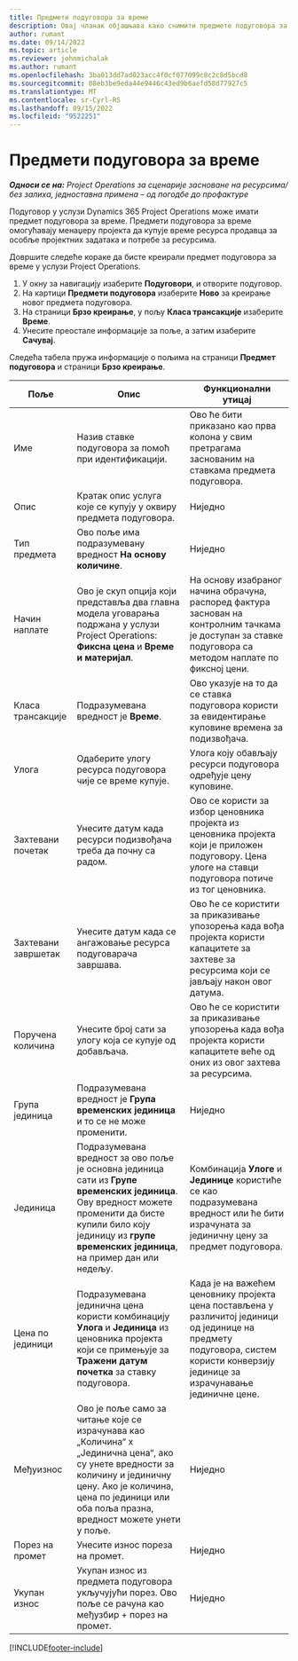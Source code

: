 ```yaml
---
title: Предмети подуговора за време
description: Овај чланак објашњава како снимити предмете подуговора за време и евидентирати куповину времена од продаваца.
author: rumant
ms.date: 09/14/2022
ms.topic: article
ms.reviewer: johnmichalak
ms.author: rumant
ms.openlocfilehash: 3ba013dd7ad023acc4f0cf077099c8c2c8d5bcd8
ms.sourcegitcommit: 08eb3be9eda44e9446c43ed9b6aefd58d77927c5
ms.translationtype: MT
ms.contentlocale: sr-Cyrl-RS
ms.lasthandoff: 09/15/2022
ms.locfileid: "9522251"
---
```

# <a name="subcontract-lines-for-time"></a>Предмети подуговора за време

_**Односи се на:** Project Operations за сценарије засноване на ресурсима/без залиха, једноставна примена – од погодбе до профактуре_

Подуговор у услузи Dynamics 365 Project Operations може имати предмет подуговора за време. Предмети подуговора за време омогућавају менаџеру пројекта да купује време ресурса продавца за особље пројектних задатака и потребе за ресурсима.

Довршите следеће кораке да бисте креирали предмет подуговора за време у услузи Project Operations.

1. У окну за навигацију изаберите **Подуговори**, и отворите подуговор.
2. На картици **Предмети подуговора** изаберите **Ново** за креирање новог предмета подуговора.
3. На страници **Брзо креирање**, у пољу **Класа трансакције** изаберите **Време**.
4. Унесите преостале информације за поље, а затим изаберите **Сачувај**.

  Следећа табела пружа информације о пољима на страници **Предмет подуговора** и страници **Брзо креирање**.

| **Поље** | **Опис** | **Функционални утицај** |
| --- | --- | --- |
| Име | Назив ставке подуговора за помоћ при идентификацији. | Ово ће бити приказано као прва колона у свим претрагама заснованим на ставкама предмета подуговора. |
| Опис | Кратак опис услуга које се купују у оквиру предмета подуговора. |Ниједно |
| Тип предмета |   Ово поље има подразумевану вредност **На основу количине**.| Ниједно |
| Начин наплате | Ово је скуп опција који представља два главна модела уговарања подржана у услузи Project Operations: **Фиксна цена** и **Време и материјал**. | На основу изабраног начина обрачуна, распоред фактура заснован на контролним тачкама је доступан за ставке подуговора са методом наплате по фиксној цени. |
| Класа трансакције | Подразумевана вредност је **Време**. | Ово указује на то да се ставка подуговора користи за евидентирање куповине времена за подизвођача. |
| Улога | Одаберите улогу ресурса подуговора чије се време купује. | Улога коју обављају ресурси подуговора одређује цену куповине. |
| Захтевани почетак | Унесите датум када ресурси подизвођача треба да почну са радом. | Ово се користи за избор ценовника пројекта из ценовника пројекта који је приложен подуговору. Цена улоге на ставци подуговора потиче из тог ценовника. |
| Захтевани завршетак | Унесите датум када се ангажовање ресурса подуговарача завршава. | Ово ће се користити за приказивање упозорења када вођа пројекта користи капацитете за захтеве за ресурсима који се јављају након овог датума. |
| Поручена количина | Унесите број сати за улогу која се купује од добављача. | Ово ће се користити за приказивање упозорења када вођа пројекта користи капацитете веће од оних из овог захтева за ресурсима. |
| Група јединица | Подразумевана вредност је **Група временских јединица** и то се не може променити. | Ниједно|
| Јединица | Подразумевана вредност за ово поље је основна јединица сати из **Групе временских јединица**. Ову вредност можете променити да бисте купили било коју јединицу из **групе временских јединица**, на пример дан или недељу. | Комбинација **Улоге** и **Јединице** користиће се као подразумевана вредност или ће бити израчуната за јединичну цену за предмет подуговора. |
| Цена по јединици | Подразумевана јединична цена користи комбинацију **Улога** и **Јединица** из ценовника пројекта који се примењује за **Тражени датум почетка** за ставку подуговора. | Када је на важећем ценовнику пројекта цена постављена у различитој јединици од јединице на предмету подуговора, систем користи конверзију јединице за израчунавање јединичне цене. |
| Међуизнос |    Ово је поље само за читање које се израчунава као „Количина“ x „Јединична цена“, ако су унете вредности за количину и јединичну цену. Ако је количина, цена по јединици или оба поља празна, вредност можете унети у поље. | Ниједно|
| Порез на промет |   Унесите износ пореза на промет. |Ниједно |
| Укупан износ | Укупан износ из предмета подуговора укључујући порез. Ово поље се рачуна као међузбир + порез на промет.|Ниједно |

[!INCLUDE[footer-include](../../includes/footer-banner.md)]
